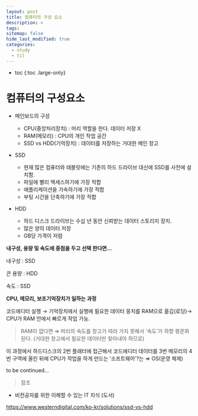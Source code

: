 ```yaml
---
layout: post
title: 컴퓨터의 구성 요소
description: >
tags:
sitemap: false
hide_last_modified: true
categories:
  - study
  - til
---
```


* toc
{:toc .large-only}

# 컴퓨터의 구성요소

- 메인보드의 구성
    - CPU(중앙처리장치) : 머리 역할을 한다. 데이터 저장 X
    - RAM(메모리) : CPU의 개인 작업 공간
    - SSD vs HDD(기억장치) : 데이터를 저장하는 거대한 메인 창고

- SSD
    - 현재 많은 컴퓨터와 태블릿에는 기존의 하드 드라이브 대신에 SSD를 사전에 설치함.
    - 파일에 빨리 액세스하기에 가장 적합
    - 애플리케이션을 가속하기에 가장 적합
    - 부팅 시간을 단축하기에 가장 적합
- HDD
    - 하드 디스크 드라이브는 수십 년 동안 신뢰받는 데이터 스토리지 장치.
    - 많은 양의 데이터 저장
    - GB당 가격이 저렴

**내구성, 용량 및 속도에 중점을 두고 선택 한다면...**

내구성 : SSD

큰 용량 : HDD

속도 : SSD

**CPU, 메모리, 보조기억장치가 일하는 과정**

코드에디터 실행 → 기억장치에서 실행에 필요한 데이터 뭉치를  RAM으로 옮김(로딩)→ CPU가 RAM 안에서 빠르게 작업 가능.

> RAM이 없다면 ⇒ 머리의 속도를 창고가 따라 가지 못해서 ‘속도’가 하향 평준화 된다. (거대한 창고에서 필요한 데이터만 찾아내야 하므로)
>

이 과정에서 하드디스크의 2번 플래터에 접근해서 코드에디터 데이터를 3번 메모리의 4번 구역에 올린 뒤에 CPU가 작업을 하게 만드는 ‘소프트웨어'?는 ⇒ OS(운영 체제)


to be continued...



> 참조

- 비전공자를 위한 이해할 수 있는 IT 지식 (도서)

<https://www.westerndigital.com/ko-kr/solutions/ssd-vs-hdd>
